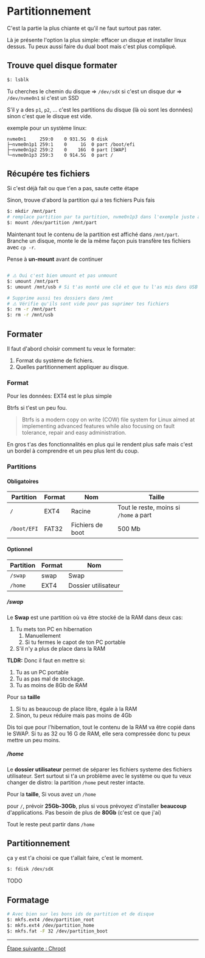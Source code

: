 
# Partitionnement
C'est la partie la plus chiante et qu'il ne faut surtout pas rater.

Là je présente l'option la plus simple: effacer un disque et installer linux dessus.
Tu peux aussi faire du dual boot mais c'est plus compliqué.

## Trouve quel disque formater

```sh
$: lsblk
```

Tu cherches le chemin du disque
=> `/dev/sdX` si c'est un disque dur
=> `/dev/nvme0n1` si c'est un SSD

S'il y a des `p1`, `p2`, ... c'est les partitions du disque (là où sont les données) sinon c'est que le disque est vide.

exemple pour un système linux:
```
nvme0n1     259:0    0 931.5G  0 disk
├─nvme0n1p1 259:1    0     1G  0 part /boot/efi
├─nvme0n1p2 259:2    0    16G  0 part [SWAP]
└─nvme0n1p3 259:3    0 914.5G  0 part /
```

## Récupére tes fichiers
Si c'est déjà fait ou que t'en a pas, saute cette étape

Sinon, trouve d'abord la partition qui a tes fichiers
Puis fais
```sh
$: mkdir /mnt/part
# remplace partition par ta partition, nvme0n1p3 dans l'exemple juste au dessus.
$: mount /dev/partition /mnt/part
```

Maintenant tout le contenu de la partition est affiché dans `/mnt/part`.
Branche un disque, monte le de la même façon puis transfère tes fichiers avec `cp -r`.

Pense à **un-mount** avant de continuer
```sh

# ⚠️ Oui c'est bien umount et pas unmount
$: umount /mnt/part
$: umount /mnt/usb # Si t'as monté une clé et que tu l'as mis dans USB

# Supprime aussi tes dossiers dans /mnt
# ⚠️ Vérifie qu'ils sont vide pour pas suprimer tes fichiers
$: rm -r /mnt/part
$: rm -r /mnt/usb
```


## Formater

Il faut d'abord choisir comment tu veux le formater:
1. Format du système de fichiers.
2. Quelles partitionnement appliquer au disque.

### Format
Pour les données: EXT4 est le plus simple

Btrfs si t'est un peu fou.
> Btrfs is a modern copy on write (COW) file system for Linux aimed at implementing advanced features while also focusing on fault tolerance, repair and easy administration.

En gros t'as des fonctionnalités en plus qui le rendent plus safe mais c'est un bordel à comprendre et un peu plus lent du coup.

### Partitions
#### Obligatoires

| Partition   | Format | Nom              | Taille                                 |
| ----------- | ------ | ---------------- | -------------------------------------- |
| `/`         | EXT4   | Racine           | Tout le reste, moins si `/home` a part |
| `/boot/EFI` | FAT32  | Fichiers de boot | 500 Mb                                 |

#### Optionnel

| Partition | Format | Nom                 |
| --------- | ------ | ------------------- |
| `/swap`   | swap   | Swap                |
| `/home`   | EXT4   | Dossier utilisateur |

##### /swap
Le **Swap** est une partition où va être stocké de la RAM dans deux cas:
1. Tu mets ton PC en hibernation
	1. Manuellement
	2. Si tu fermes le capot de ton PC portable
2. S'il n'y a plus de place dans la RAM

**TLDR:** Donc il faut en mettre si:
1. Tu as un PC portable
2. Tu as pas mal de stockage.
3. Tu as moins de 8Gb de RAM

Pour sa **taille**
1. Si tu as beaucoup de place libre, égale à la RAM
2. Sinon, tu peux réduire mais pas moins de 4Gb

Dis toi que pour l'hibernation, tout le contenu de la RAM va être copié dans le SWAP.
Si tu as 32 ou 16 G de RAM, elle sera compressée donc tu peux mettre un peu moins.


##### /home
Le **dossier utilisateur** permet de séparer les fichiers systeme des fichiers utilisateur.
Sert surtout si t'a un problème avec le système ou que tu veux changer de distro: la partition `/home` peut rester intacte.

Pour la **taille**,
Si vous avez un `/home`

pour `/`, prévoir **25Gb-30Gb**, plus si vous prévoyez d'installer **beaucoup** d'applications.
Pas besoin de plus de **80Gb** (c'est ce que j'ai)

Tout le reste peut partir dans `/home`


## Partitionnement
ça y est t'a choisi ce que t'allait faire, c'est le moment.

```sh
$: fdisk /dev/sdX
```

TODO

## Formatage
```sh
# Avec bien sur les bons ids de partition et de disque
$: mkfs.ext4 /dev/partition_root
$: mkfs.ext4 /dev/partition_home
$: mkfs.fat -F 32 /dev/partition_boot
```
___
[Étape suivante : Chroot](./04-chroot.md)
